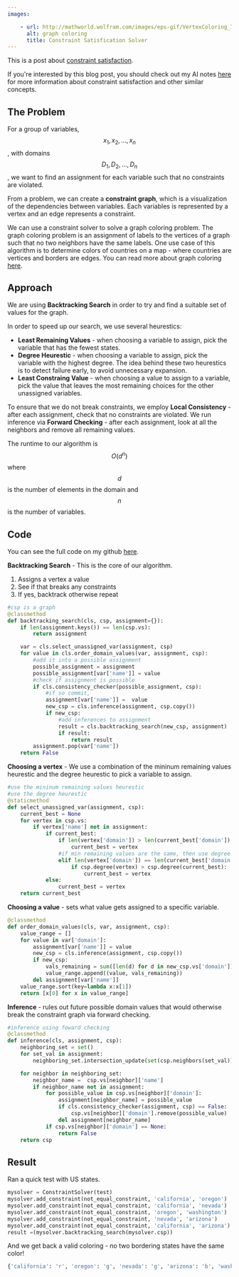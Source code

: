 ```yaml
---
images:

    - url: http://mathworld.wolfram.com/images/eps-gif/VertexColoring_750.gif 
      alt: graph coloring
      title: Constraint Satisfication Solver
---
```


This is a post about [constraint satisfaction](https://en.wikipedia.org/wiki/Constraint_satisfaction_problem).

If you're interested by this blog post, you should check out my AI notes [here](/posts/Artificial-Intelligence) for more information about constraint satisfaction and other similar concepts.

## The Problem
For a group of variables, $$x_1, x_2, \ldots , x_n$$, with domains $$D_1, D_2, \ldots , D_n$$, we want to find an assignment for each variable such that no constraints are violated.

From a problem, we can create a **constraint graph**, which is a visualization of the dependencies between variables. Each variables is represented by a vertex and an edge represents a constraint.

We can use a constraint solver to solve a graph coloring problem. The graph coloring problem is an assignment of labels to the vertices of a graph such that no two neighbors have the same labels. One use case of this algorithm is to determine colors of countries on a map - where countries are vertices and borders are edges. You can read more about graph coloring [here](https://en.wikipedia.org/wiki/Graph_coloring).

## Approach
We are using **Backtracking Search** in order to try and find a suitable set of values for the graph.

In order to speed up our search, we use several heurestics:
+ **Least Remaining Values** - when choosing a variable to assign, pick the variable that has the fewest states. 
+ **Degree Heurestic** - when choosing a variable to assign, pick the variable with the highest degree. The idea behind these two heurestics is to detect failure early, to avoid unnecessary expansion.
+ **Least Constraing Value** - when choosing a value to assign to a variable, pick the value that leaves the most remaining choices for the other unassigned variables.

To ensure that we do not break constraints, we employ **Local Consistency** - after each assignment, check that no constraints are violated. 
We run inference via **Forward Checking** - after each assignment, look at all the neighbors and remove all remaining values. 

The runtime to our algorithm is $$O(d^n)$$ where $$d$$ is the number of elements in the domain and $$n$$ is the number of variables.

## Code
You can see the full code on my github [here](https://github.com/jcaip/constraint_solver).

**Backtracking Search** - This is the core of our algorithm.

1. Assigns a vertex a value
2. See if that breaks any constraints
3. If yes, backtrack otherwise repeat

```python
#csp is a graph
@classmethod
def backtracking_search(cls, csp, assignment={}):
    if len(assignment.keys()) == len(csp.vs):
        return assignment

    var = cls.select_unassigned_var(assignment, csp)
    for value in cls.order_domain_values(var, assignment, csp):
        #add it into a possible assignment
        possible_assignment = assignment
        possible_assignment[var['name']] = value
        #check if assignment is possible
        if cls.consistency_checker(possible_assignment, csp):
            #if so commit, 
            assignment[var['name']] =  value
            new_csp = cls.inference(assignment, csp.copy())
            if new_csp:
                #add inferences to assignment
                result = cls.backtracking_search(new_csp, assignment)
                if result:
                    return result
        assignment.pop(var['name'])
    return False
```

**Choosing a vertex** - We use a combination of the mininum remaining values heurestic and the degree heurestic to pick a variable to assign.
```python
#use the mininum remaining values heurestic
#use the degree heurestic
@staticmethod
def select_unassigned_var(assignment, csp):
    current_best = None
    for vertex in csp.vs:
        if vertex['name'] not in assignment:
            if current_best:
                if len(vertex['domain']) > len(current_best['domain']):
                    current_best = vertex
                #if min remaining values are the same, then use degree heurestic
                elif len(vertex['domain']) == len(current_best['domain']):
                    if csp.degree(vertex) > csp.degree(current_best):
                        current_best = vertex
            else:
                current_best = vertex
    return current_best
```

**Choosing a value** - sets what value gets assigned to a specific variable.
```python
@classmethod
def order_domain_values(cls, var, assignment, csp):
    value_range = []
    for value in var['domain']:
        assignment[var['name']] = value
        new_csp = cls.inference(assignment, csp.copy())
        if new_csp:
            vals_remaining = sum([len(d) for d in new_csp.vs['domain']])
            value_range.append((value, vals_remaining))
        del assignment[var['name']]
    value_range.sort(key=lambda x:x[1])
    return [x[0] for x in value_range]
```


**Inference** - rules out future possible domain values that would otherwise break the constraint graph via forward checking.
```python
#inference using foward checking
@classmethod
def inference(cls, assignment, csp):
    neighboring_set = set()
    for set_val in assignment:
        neighboring_set.intersection_update(set(csp.neighbors(set_val)))

    for neighbor in neighboring_set:
        neighbor_name =  csp.vs[neighbor]['name']
        if neighbor_name not in assignment:
            for possible_value in csp.vs[neighbor]['domain']:
                assignment[neighbor_name] = possible_value
                if cls.consistency_checker(assignment, csp) == False:
                    csp.vs[neighbor]['domain'].remove(possible_value)
                del assignment[neighbor_name]
            if csp.vs[neighbor]['domain'] == None:
                return False
    return csp
```

## Result
Ran a quick test with US states.
```python
mysolver = ConstraintSolver(test)
mysolver.add_constraint(not_equal_constraint, 'california', 'oregon')
mysolver.add_constraint(not_equal_constraint, 'california', 'nevada')
mysolver.add_constraint(not_equal_constraint, 'oregon', 'washington')
mysolver.add_constraint(not_equal_constraint, 'nevada', 'arizona')
mysolver.add_constraint(not_equal_constraint, 'california', 'arizona')
result =(mysolver.backtracking_search(mysolver.csp))
```

And we get back a valid coloring - no two bordering states have the same color!
```python
{'california': 'r', 'oregon': 'g', 'nevada': 'g', 'arizona': 'b', 'washington': 'r', 'idaho': 'r', 'utah': 'r'}
```
